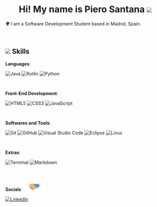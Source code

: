 <h1 align="center"><b>Hi! My name is Piero Santana </b><img src="https://media.giphy.com/media/hvRJCLFzcasrR4ia7z/giphy.gif" width="35"></h1>

🌍 I am a Software Development Student based in Madrid, Spain.

<br>

## <img src="https://media2.giphy.com/media/QssGEmpkyEOhBCb7e1/giphy.gif?cid=ecf05e47a0n3gi1bfqntqmob8g9aid1oyj2wr3ds3mg700bl&rid=giphy.gif" width="25"><b> Skills</b>

**Languages**:
<p>
    <img src="https://img.shields.io/badge/Java-ED8B00?style=for-the-badge&logo=oracle&logoColor=white" alt="Java">
    <img src="https://img.shields.io/badge/Kotlin-0095D5.svg?style=for-the-badge&logo=kotlin&logoColor=white" alt="Kotlin">
    <img src="https://img.shields.io/badge/Python%20-%2314354C.svg?style=for-the-badge&logo=python&logoColor=white" alt="Python">
</p>

<br>

**Front-End Development**:
<p>
    <img src="https://img.shields.io/badge/HTML5%20-%23E34F26.svg?style=for-the-badge&logo=html5&logoColor=white" alt="HTML5">
    <img src="https://img.shields.io/badge/CSS%20-%231572B6.svg?style=for-the-badge&logo=css3&logoColor=white" alt="CSS3">
    <img src="https://img.shields.io/badge/JavaScript%20-%23F7DF1E.svg?style=for-the-badge&logo=javascript&logoColor=black" alt="JavaScript">
</p>
<br>

**Softwares and Tools**:
<p>
    <img src="https://img.shields.io/badge/git-%23F05033.svg?style=for-the-badge&logo=git&logoColor=white" alt="Git">
    <img src="https://img.shields.io/badge/github-%23121011.svg?style=for-the-badge&logo=github&logoColor=white" alt="GitHub">
    <img src="https://img.shields.io/badge/Visual%20Studio%20Code-0078d7.svg?style=for-the-badge&logo=visual-studio-code&logoColor=white" alt="Visual Studio Code">
    <img src="https://img.shields.io/badge/Eclipse-2C2255.svg?style=for-the-badge&logo=eclipse&logoColor=white" alt="Eclipse">
    <img src="https://img.shields.io/badge/Linux-FCC624?style=for-the-badge&logo=linux&logoColor=black" alt="Linux">
</p>
<br>

**Extras**:
<p>
    <img src="https://img.shields.io/badge/Terminal-%23054020?style=for-the-badge&logo=gnu-bash&logoColor=white" alt="Terminal">
    <img src="https://img.shields.io/badge/markdown-%23000000.svg?style=for-the-badge&logo=markdown&logoColor=white" alt="Markdown">
</p>

<br>

<b>Socials</b><img src="https://github.com/0xAbdulKhalid/0xAbdulKhalid/raw/main/assets/mdImages/handshake.gif" width="80">
<div align='left'>
    <a href="https://linkedin.com/in/santanapiero" target="_blank">
        <img src="https://img.shields.io/badge/LINKEDIN-%2300acee.svg?color=405DE6&style=for-the-badge&logo=linkedin&logoColor=white" alt="LinkedIn" style="margin-bottom: 5px;">
    </a>
</div>
